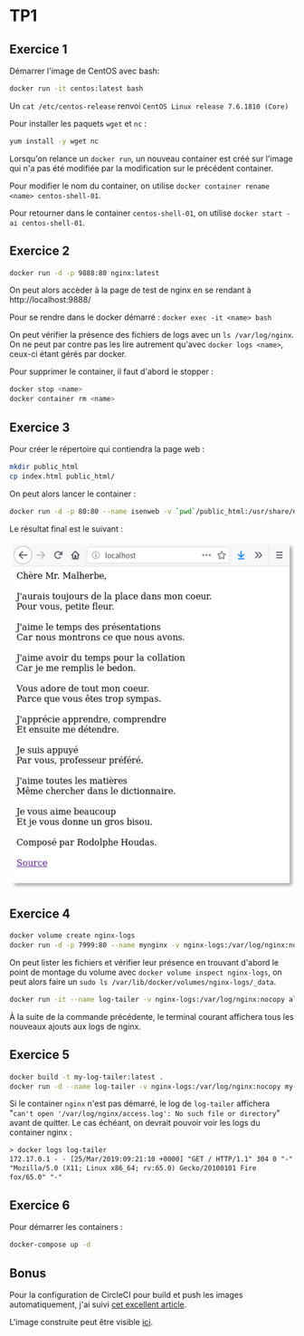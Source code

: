 # TP1

## Exercice 1

Démarrer l'image de CentOS avec bash:

```bash
docker run -it centos:latest bash
```

Un `cat /etc/centos-release` renvoi `CentOS Linux release 7.6.1810 (Core)`

Pour installer les paquets `wget` et `nc` :

```bash
yum install -y wget nc
```

Lorsqu'on relance un `docker run`, un nouveau container est créé sur l'image qui n'a pas été modifiée par la modification sur le précédent container.

Pour modifier le nom du container, on utilise `docker container rename <name> centos-shell-01`.

Pour retourner dans le container `centos-shell-01`, on utilise `docker start -ai centos-shell-01`.

## Exercice 2

```bash
docker run -d -p 9888:80 nginx:latest
```

On peut alors accèder à la page de test de nginx en se rendant à http://localhost:9888/

Pour se rendre dans le docker démarré : `docker exec -it <name> bash`

On peut vérifier la présence des fichiers de logs avec un `ls /var/log/nginx`. On ne peut par contre pas les lire autrement qu'avec `docker logs <name>`, ceux-ci étant gérés par docker.

Pour supprimer le container, il faut d'abord le stopper :

```bash
docker stop <name>
docker container rm <name>
```

## Exercice 3

Pour créer le répertoire qui contiendra la page web :

```bash
mkdir public_html
cp index.html public_html/
```

On peut alors lancer le container :

```bash
docker run -d -p 80:80 --name isenweb -v `pwd`/public_html:/usr/share/nginx/html nginx:latest
```

Le résultat final est le suivant :

![Résultat](Exercice3.png)

## Exercice 4

```bash
docker volume create nginx-logs
docker run -d -p 7999:80 --name mynginx -v nginx-logs:/var/log/nginx:nocopy nginx:latest
```

On peut lister les fichiers et vérifier leur présence en trouvant d'abord le point de montage du volume avec `docker volume inspect nginx-logs`, on peut alors faire un `sudo ls /var/lib/docker/volumes/nginx-logs/_data`.

```bash
docker run -it --name log-tailer -v nginx-logs:/var/log/nginx:nocopy alpine:latest tail -f /var/log/nginx/access.log
```

À la suite de la commande précédente, le terminal courant affichera tous les nouveaux ajouts aux logs de nginx.

## Exercice 5

```bash
docker build -t my-log-tailer:latest .
docker run -d --name log-tailer -v nginx-logs:/var/log/nginx:nocopy my-log-tailer:latest
```

Si le container `nginx` n'est pas démarré, le log de `log-tailer` affichera "`can't open '/var/log/nginx/access.log': No such file or directory`" avant de quitter. Le cas échéant, on devrait pouvoir voir les logs du container nginx :

```
> docker logs log-tailer
172.17.0.1 - - [25/Mar/2019:09:21:10 +0000] "GET / HTTP/1.1" 304 0 "-" "Mozilla/5.0 (X11; Linux x86_64; rv:65.0) Gecko/20100101 Fire
fox/65.0" "-"
```

## Exercice 6

Pour démarrer les containers :

```bash
docker-compose up -d
```

## Bonus

Pour la configuration de CircleCI pour build et push les images automatiquement, j'ai suivi [cet excellent article](https://circleci.com/blog/using-circleci-workflows-to-replicate-docker-hub-automated-builds/).

L'image construite peut être visible [ici](https://cloud.docker.com/repository/docker/rodolpheh/centos).
